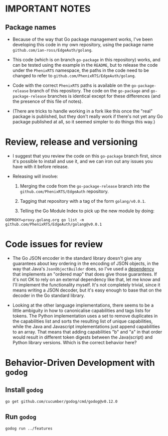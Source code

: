 # IMPORTANT NOTES

## Package names

 - Because of the way that Go package management works, I've been
   developing this code in my own repository, using the package name
   `github.com/ian-ross/EdgeAuth/golang`.

 - This code (which is on branch `go-package` in this repository)
   works, and can be tested using the example in the `README`, but to
   release the code under the `PhenixRTS` namespace, the paths in the
   code need to be changed to refer to
   `github.com/PhenixRTS/EdgeAuth/golang`.

 - Code with the correct `PhenixRTS` paths is available on the
   `go-package-release` branch of this repository. The code on the
   `go-package` and `go-package-release` branches is identical except
   for these differences (and the presence of this file of notes).

 - (There are tricks to handle working in a fork like this once the
   "real" package is published, but they don't really work if there's
   not yet any Go package published at all, so it seemed simpler to do
   things this way.)


# Review, release and versioning

 - I suggest that you review the code on this `go-package` branch
   first, since it's possible to install and use it, and we can iron
   out any issues you have with it before release.

 - Releasing will involve:
 
    1. Merging the code from the `go-package-release` branch into the
       `github.com/PhenixRTS/EdgeAuth` repository.
       
    2. Tagging that repository with a tag of the form
       `golang/v0.0.1`.
       
    3. Telling the Go Module Index to pick up the new module by doing:
    
```shell script
GOPROXY=proxy.golang.org go list -m github.com/PhenixRTS/EdgeAuth/golang@v0.0.1
```


# Code issues for review

 - The Go JSON encoder in the standard library doesn't give any
   guarantees about key ordering in the encoding of JSON objects, in
   the way that Java's `JsonObjectBuilder` does, so I've used a
   [dependency](https://github.com/iancoleman/orderedmap) that
   implements an "ordered map" that does give those guarantees. If
   it's not OK to rely on an external dependency like that, let me
   know and I'll implement the functionality myself. It's not
   completely trivial, since it means writing a JSON decoder, but it's
   easy enough to base that on the decoder in the Go standard library.

 - Looking at the other language implementations, there seems to be a
   little ambiguity in how to canonicalise capabilities and tags lists
   for tokens. The Python implementation uses a set to remove
   duplicates in the capabilities list and sorts the resulting list of
   unique capabilities, while the Java and Javascript implementations
   just append capabilities to an array. That means that adding
   capabilities "b" and "a" in that order would result in different
   token digests between the Java(script) and Python library versions.
   Which is the correct behavior here?


# Behavior-Driven Development with `godog`

## Install `godog`

```
go get github.com/cucumber/godog/cmd/godog@v0.12.0
```

## Run `godog`

```
godog run ../features
```
